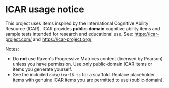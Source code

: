 
# ICAR usage notice

This project uses items inspired by the International Cognitive Ability Resource (ICAR).
ICAR provides **public‑domain** cognitive ability items and sample tests intended for
research and educational use. See: https://icar-project.com/ and https://icar-project.org/

Notes:
- Do **not** use Raven's Progressive Matrices content (licensed by Pearson) unless you
  have permission. Use only public‑domain ICAR items or items you generate yourself.
- See the included `data/icar16.ts` for a scaffold. Replace placeholder items with
  genuine ICAR items you are permitted to use (public‑domain).
